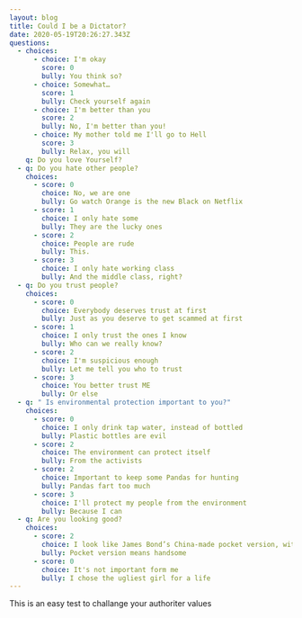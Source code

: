 ```yaml
---
layout: blog
title: Could I be a Dictator?
date: 2020-05-19T20:26:27.343Z
questions:
  - choices:
      - choice: I'm okay
        score: 0
        bully: You think so?
      - choice: Somewhat…
        score: 1
        bully: Check yourself again
      - choice: I'm better than you
        score: 2
        bully: No, I'm better than you!
      - choice: My mother told me I'll go to Hell
        score: 3
        bully: Relax, you will
    q: Do you love Yourself?
  - q: Do you hate other people?
    choices:
      - score: 0
        choice: No, we are one
        bully: Go watch Orange is the new Black on Netflix
      - score: 1
        choice: I only hate some
        bully: They are the lucky ones
      - score: 2
        choice: People are rude
        bully: This.
      - score: 3
        choice: I only hate working class
        bully: And the middle class, right?
  - q: Do you trust people?
    choices:
      - score: 0
        choice: Everybody deserves trust at first
        bully: Just as you deserve to get scammed at first
      - score: 1
        choice: I only trust the ones I know
        bully: Who can we really know?
      - score: 2
        choice: I'm suspicious enough
        bully: Let me tell you who to trust
      - score: 3
        choice: You better trust ME
        bully: Or else
  - q: " Is environmental protection important to you?"
    choices:
      - score: 0
        choice: I only drink tap water, instead of bottled
        bully: Plastic bottles are evil
      - score: 2
        choice: The environment can protect itself
        bully: From the activists
      - score: 2
        choice: Important to keep some Pandas for hunting
        bully: Pandas fart too much
      - score: 3
        choice: I'll protect my people from the environment
        bully: Because I can
  - q: Are you looking good?
    choices:
      - score: 2
        choice: I look like James Bond’s China-made pocket version, with less hair
        bully: Pocket version means handsome
      - score: 0
        choice: It's not important form me
        bully: I chose the ugliest girl for a life
---
```

This is an easy test to challange your authoriter values 
